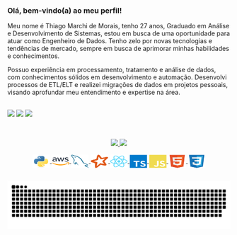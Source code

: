 ### Olá, bem-vindo(a) ao meu perfil!

Meu nome é Thiago Marchi de Morais, tenho 27 anos, Graduado em Análise e Desenvolvimento de Sistemas, estou em busca de uma oportunidade para atuar como Engenheiro de Dados. Tenho zelo por novas tecnologias e tendências de mercado, sempre em busca de aprimorar minhas habilidades e conhecimentos.

Possuo experiência em processamento, tratamento e análise de dados, com conhecimentos sólidos em desenvolvimento e automação. Desenvolvi processos de ETL/ELT e realizei migrações de dados em projetos pessoais, visando aprofundar meu entendimento e expertise na área.

<br>

<div>
  <a href="www.linkedin.com/in/thiago-marchi" target="_blank"><img src="https://img.shields.io/badge/-LinkedIn-%230077B5?style=for-the-badge&logo=linkedin&logoColor=white" target="_blank"></a> 
  <a href = "thiagomarch@hotmail.com" target="_blank"><img src="https://img.shields.io/badge/Gmail-D14836?style=for-the-badge&logo=gmail&logoColor=white target="_blank"></a>
  <a href="https://discordapp.com/users/252986251685265408" target="_blank"><img src="https://img.shields.io/badge/Discord-7289DA?style=for-the-badge&logo=discord&logoColor=white" target="_blank"></a> 
</div>

##
<br>

  <div align="center">
  <a href="https://github.com/ThiagoMarchi">
  <img height="160em" src="https://github-readme-stats.vercel.app/api?username=ThiagoMarchi&show_icons=true&theme=tokyonight&include_all_commits=true&count_private=true"/>
  <img height="160em" src="https://github-readme-stats.vercel.app/api/top-langs/?username=ThiagoMarchi&layout=compact&langs_count=7&theme=tokyonight"/>
</div>
  
 <div align="center"><br>
   <img align="center" alt="Thiago-Python" height="30" width="40" src="https://raw.githubusercontent.com/devicons/devicon/master/icons/python/python-original.svg">
   <img align="center" alt="Thiago-AWS" height="30" width="40" src="https://raw.githubusercontent.com/devicons/devicon/master/icons/amazonwebservices/amazonwebservices-original-wordmark.svg">
   <img align="center" alt="Thiago-MySQL" height="30" width="40" src="https://raw.githubusercontent.com/devicons/devicon/master/icons/mysql/mysql-original.svg">
   <img align="center" alt="Thiago-Spark" height="30" width="40" src="https://raw.githubusercontent.com/devicons/devicon/master/icons/apachespark/apachespark-original.svg">
   <img align="center" alt="Thiago-React" height="30" width="40" src="https://raw.githubusercontent.com/devicons/devicon/master/icons/react/react-original.svg">
   <img align="center" alt="Thiago-Typescript" height="30" width="40" src="https://raw.githubusercontent.com/devicons/devicon/master/icons/typescript/typescript-plain.svg">
  <img align="center" alt="Thiago-Js" height="30" width="40" src="https://raw.githubusercontent.com/devicons/devicon/master/icons/javascript/javascript-plain.svg">
  <img align="center" alt="Rafa-HTML" height="30" width="40" src="https://raw.githubusercontent.com/devicons/devicon/master/icons/html5/html5-original.svg">
  <img align="center" alt="Rafa-CSS" height="30" width="40" src="https://raw.githubusercontent.com/devicons/devicon/master/icons/css3/css3-original.svg">
</div>

  ##
  
  ![Snake animation](https://github.com/ThiagoMarchi/ThiagoMarchi/blob/output/github-contribution-grid-snake.svg)
